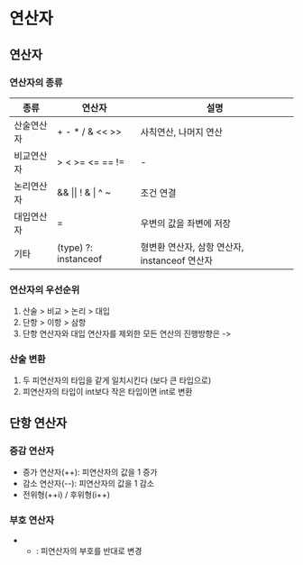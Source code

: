 # 연산자
## 연산자
### 연산자의 종류
| 종류       | 연산자               | 설명                    |
| ---------- | -------------------- | ----------------------- |
| 산술연산자 | + - * / & << >>      | 사칙연산, 나머지 연산   |
| 비교연산자 | > < >= <= == !=      | -                       |
| 논리연산자 | && \|\| ! & \| ^ ~   | 조건 연결               |
| 대입연산자 | =                    | 우변의 값을 좌변에 저장 |
| 기타       | (type) ?: instanceof | 형변환 연산자, 삼항 연산자, instanceof 연산자                        |

### 연산자의 우선순위
1. 산술 > 비교 > 논리 > 대입
2. 단항 > 이항 > 삼항
3. 단항 연산자와 대입 연산자를 제외한 모든 연산의 진행방향은 ->

### 산술 변환
1. 두 피연산자의 타입을 같게 일치시킨다 (보다 큰 타입으로)
2. 피연산자의 타입이 int보다 작은 타입이면 int로 변환

## 단항 연산자
### 증감 연산자
* 증가 연산자(++): 피연산자의 값을 1 증가
* 감소 연산자(--): 피연산자의 값을 1 감소
* 전위형(++i) / 후위형(i++)

### 부호 연산자
* - : 피연산자의 부호를 반대로 변경
